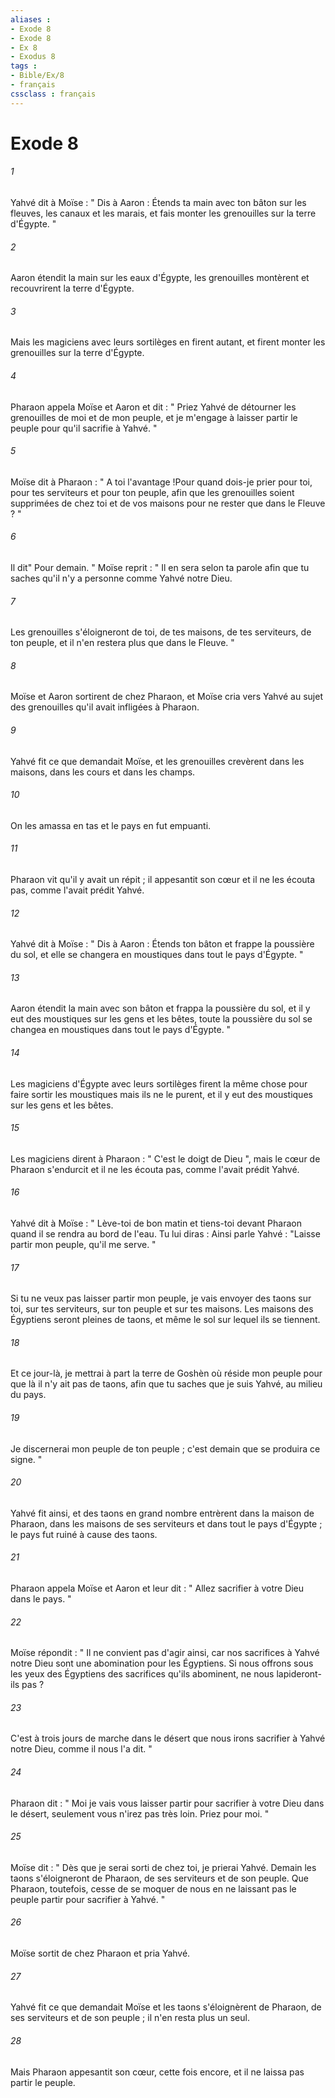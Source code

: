 ```yaml
---
aliases : 
- Exode 8
- Exode 8
- Ex 8
- Exodus 8
tags : 
- Bible/Ex/8
- français
cssclass : français
---
```


# Exode 8

###### 1
Yahvé dit à Moïse : " Dis à Aaron : Étends ta main avec ton bâton sur les fleuves, les canaux et les marais, et fais monter les grenouilles sur la terre d'Égypte. " 
###### 2
Aaron étendit la main sur les eaux d'Égypte, les grenouilles montèrent et recouvrirent la terre d'Égypte. 
###### 3
Mais les magiciens avec leurs sortilèges en firent autant, et firent monter les grenouilles sur la terre d'Égypte. 
###### 4
Pharaon appela Moïse et Aaron et dit : " Priez Yahvé de détourner les grenouilles de moi et de mon peuple, et je m'engage à laisser partir le peuple pour qu'il sacrifie à Yahvé. " 
###### 5
Moïse dit à Pharaon : " A toi l'avantage !Pour quand dois-je prier pour toi, pour tes serviteurs et pour ton peuple, afin que les grenouilles soient supprimées de chez toi et de vos maisons pour ne rester que dans le Fleuve ? " 
###### 6
Il dit" Pour demain. " Moïse reprit : " Il en sera selon ta parole afin que tu saches qu'il n'y a personne comme Yahvé notre Dieu. 
###### 7
Les grenouilles s'éloigneront de toi, de tes maisons, de tes serviteurs, de ton peuple, et il n'en restera plus que dans le Fleuve. " 
###### 8
Moïse et Aaron sortirent de chez Pharaon, et Moïse cria vers Yahvé au sujet des grenouilles qu'il avait infligées à Pharaon. 
###### 9
Yahvé fit ce que demandait Moïse, et les grenouilles crevèrent dans les maisons, dans les cours et dans les champs. 
###### 10
On les amassa en tas et le pays en fut empuanti. 
###### 11
Pharaon vit qu'il y avait un répit ; il appesantit son cœur et il ne les écouta pas, comme l'avait prédit Yahvé. 
###### 12
Yahvé dit à Moïse : " Dis à Aaron : Étends ton bâton et frappe la poussière du sol, et elle se changera en moustiques dans tout le pays d'Égypte. " 
###### 13
Aaron étendit la main avec son bâton et frappa la poussière du sol, et il y eut des moustiques sur les gens et les bêtes, toute la poussière du sol se changea en moustiques dans tout le pays d'Égypte. " 
###### 14
Les magiciens d'Égypte avec leurs sortilèges firent la même chose pour faire sortir les moustiques mais ils ne le purent, et il y eut des moustiques sur les gens et les bêtes. 
###### 15
Les magiciens dirent à Pharaon : " C'est le doigt de Dieu ", mais le cœur de Pharaon s'endurcit et il ne les écouta pas, comme l'avait prédit Yahvé. 
###### 16
Yahvé dit à Moïse : " Lève-toi de bon matin et tiens-toi devant Pharaon quand il se rendra au bord de l'eau. Tu lui diras : Ainsi parle Yahvé : "Laisse partir mon peuple, qu'il me serve. " 
###### 17
Si tu ne veux pas laisser partir mon peuple, je vais envoyer des taons sur toi, sur tes serviteurs, sur ton peuple et sur tes maisons. Les maisons des Égyptiens seront pleines de taons, et même le sol sur lequel ils se tiennent. 
###### 18
Et ce jour-là, je mettrai à part la terre de Goshèn où réside mon peuple pour que là il n'y ait pas de taons, afin que tu saches que je suis Yahvé, au milieu du pays. 
###### 19
Je discernerai mon peuple de ton peuple ; c'est demain que se produira ce signe. " 
###### 20
Yahvé fit ainsi, et des taons en grand nombre entrèrent dans la maison de Pharaon, dans les maisons de ses serviteurs et dans tout le pays d'Égypte ; le pays fut ruiné à cause des taons. 
###### 21
Pharaon appela Moïse et Aaron et leur dit : " Allez sacrifier à votre Dieu dans le pays. " 
###### 22
Moïse répondit : " Il ne convient pas d'agir ainsi, car nos sacrifices à Yahvé notre Dieu sont une abomination pour les Égyptiens. Si nous offrons sous les yeux des Égyptiens des sacrifices qu'ils abominent, ne nous lapideront-ils pas ? 
###### 23
C'est à trois jours de marche dans le désert que nous irons sacrifier à Yahvé notre Dieu, comme il nous l'a dit. " 
###### 24
Pharaon dit : " Moi je vais vous laisser partir pour sacrifier à votre Dieu dans le désert, seulement vous n'irez pas très loin. Priez pour moi. " 
###### 25
Moïse dit : " Dès que je serai sorti de chez toi, je prierai Yahvé. Demain les taons s'éloigneront de Pharaon, de ses serviteurs et de son peuple. Que Pharaon, toutefois, cesse de se moquer de nous en ne laissant pas le peuple partir pour sacrifier à Yahvé. " 
###### 26
Moïse sortit de chez Pharaon et pria Yahvé. 
###### 27
Yahvé fit ce que demandait Moïse et les taons s'éloignèrent de Pharaon, de ses serviteurs et de son peuple ; il n'en resta plus un seul. 
###### 28
Mais Pharaon appesantit son cœur, cette fois encore, et il ne laissa pas partir le peuple. 
